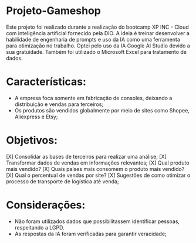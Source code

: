 # Projeto-Gameshop
Este projeto foi realizado durante a realização do bootcamp XP INC - Cloud com inteligência artificial fornecido pela DIO. A ideia é treinar desenvolver  a habilidade de  engenharia de prompts e uso da IA como uma ferramenta para otimização no trabalho. Optei pelo uso da IA Google AI Studio devido a sua gratuidade. Também foi utilizado o Microsoft Excel para tratamento de dados. 
 
# Características:

- A empresa foca somente em fabricação de consoles, deixando a distribuição e vendas para terceiros;
- Os produtos são vendidos globalmente por meio de sites como Shopee, Aliexpress e Etsy; 

# Objetivos:

[X] Consolidar as bases de terceiros para realizar uma análise; 
[X] Transformar dados de vendas em informações relevantes;
[X] Qual produto mais vendido?
[X] Quais países mais consomem o produto mais vendido?
[X] Qual o percentual de vendas por site?
[X] Sugestões de como otimizar o processo de transporte de logística até venda;

# Considerações: 

- Não foram utilizados dados que possibilitassem identificar pessoas, respeitando a LGPD. 
- As respostas da IA foram verificadas para garantir veracidade;
